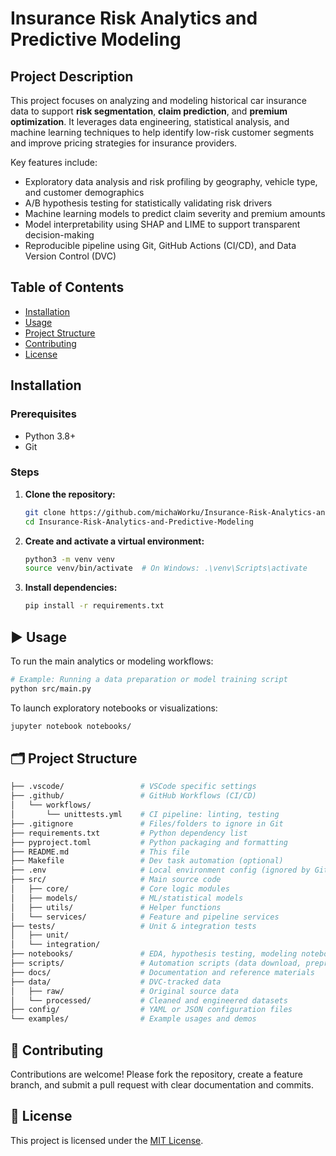 # Insurance Risk Analytics and Predictive Modeling

## Project Description

This project focuses on analyzing and modeling historical car insurance data to support **risk segmentation**, **claim prediction**, and **premium optimization**. It leverages data engineering, statistical analysis, and machine learning techniques to help identify low-risk customer segments and improve pricing strategies for insurance providers.

Key features include:

* Exploratory data analysis and risk profiling by geography, vehicle type, and customer demographics
* A/B hypothesis testing for statistically validating risk drivers
* Machine learning models to predict claim severity and premium amounts
* Model interpretability using SHAP and LIME to support transparent decision-making
* Reproducible pipeline using Git, GitHub Actions (CI/CD), and Data Version Control (DVC)


## Table of Contents

* [Installation](#installation)
* [Usage](#usage)
* [Project Structure](#project-structure)
* [Contributing](#contributing)
* [License](#license)


## Installation

### Prerequisites

* Python 3.8+
* Git

### Steps

1. **Clone the repository:**

   ```bash
   git clone https://github.com/michaWorku/Insurance-Risk-Analytics-and-Predictive-Modeling.git
   cd Insurance-Risk-Analytics-and-Predictive-Modeling
   ```

2. **Create and activate a virtual environment:**

   ```bash
   python3 -m venv venv
   source venv/bin/activate  # On Windows: .\venv\Scripts\activate
   ```

3. **Install dependencies:**

   ```bash
   pip install -r requirements.txt
   ```


## ▶️ Usage

To run the main analytics or modeling workflows:

```bash
# Example: Running a data preparation or model training script
python src/main.py
```

To launch exploratory notebooks or visualizations:

```bash
jupyter notebook notebooks/
```


## 🗂️ Project Structure

```bash
├── .vscode/                 # VSCode specific settings
├── .github/                 # GitHub Workflows (CI/CD)
│   └── workflows/
│       └── unittests.yml    # CI pipeline: linting, testing
├── .gitignore               # Files/folders to ignore in Git
├── requirements.txt         # Python dependency list
├── pyproject.toml           # Python packaging and formatting
├── README.md                # This file
├── Makefile                 # Dev task automation (optional)
├── .env                     # Local environment config (ignored by Git)
├── src/                     # Main source code
│   ├── core/                # Core logic modules
│   ├── models/              # ML/statistical models
│   ├── utils/               # Helper functions
│   └── services/            # Feature and pipeline services
├── tests/                   # Unit & integration tests
│   ├── unit/
│   └── integration/
├── notebooks/               # EDA, hypothesis testing, modeling notebooks
├── scripts/                 # Automation scripts (data download, preprocessing, etc.)
├── docs/                    # Documentation and reference materials
├── data/                    # DVC-tracked data
│   ├── raw/                 # Original source data
│   └── processed/           # Cleaned and engineered datasets
├── config/                  # YAML or JSON configuration files
└── examples/                # Example usages and demos
```


## 🤝 Contributing

Contributions are welcome! Please fork the repository, create a feature branch, and submit a pull request with clear documentation and commits.


## 📄 License

This project is licensed under the [MIT License](LICENSE).
